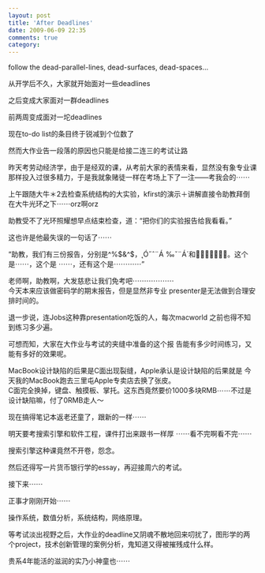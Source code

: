 ```yaml
---
layout: post
title: 'After Deadlines'
date: 2009-06-09 22:35
comments: true
category: 
---
```

    

follow the dead-parallel-lines, dead-surfaces, dead-spaces...

  
  
从开学后不久，大家就开始面对一些deadlines

  
之后变成大家面对一群deadlines

  
前两周变成面对一坨deadlines

  
现在to-do list的条目终于锐减到个位数了

  
然而大作业告一段落的原因也只能是给接二连三的考试让路

  
  
昨天考劳动经济学，由于是经双的课，从考前大家的表情来看，显然没有象专业课那样投入过很多精力，于是我就象赌徒一样在考场上下了一注——考我会的⋯⋯

  
  
上午跟随大牛＊2去检查系统结构的大实验，kfirst的演示＋讲解直接令助教拜倒在大牛光环之下⋯⋯orz啊orz
  
助教受不了光环照耀想早点结束检查，道：“把你们的实验报告给我看看。”
  
这也许是他最失误的一句话了⋯⋯
  
“助教，我们有三份报告，分别是^%$&^$，˛Ó˝ˆ¨Á
‰ˇ¨Á´和。这个是⋯⋯，这个是
⋯⋯，还有这个是⋯⋯⋯⋯”
  
老师啊，助教啊，大发慈悲让我们免考吧⋯⋯⋯⋯⋯⋯  
今天本来应该做密码学的期末报告，但是显然非专业
presenter是无法做到合理安排时间的。
  
退一步说，连Jobs这种靠presentation吃饭的人，每次macworld
之前也得不知到练习多少遍。
  
可想而知，大家在大作业与考试的夹缝中准备的这个报
告能有多少时间练习，又能有多好的效果呢。

  
  
MacBook设计缺陷的后果是C面出现裂缝，Apple承认是设计缺陷的后果就是
今天我的MacBook跑去三里屯Apple专卖店去换了张皮。  
C面完全换掉，键盘、触摸板、掌托。这东西竟然要价1000多块RMB⋯⋯不过是设计缺陷嘛，付了0RMB走人～
  
现在搞得笔记本返老还童了，跟新的一样⋯⋯

  
  
明天要考搜索引擎和软件工程，课件打出来跟书一样厚
⋯⋯看不完啊看不完⋯⋯
  
搜索引擎这种课竟然不开卷，怨念。
  
  
然后还得写一片货币银行学的essay，再迎接周六的考试。
  
  
接下来⋯⋯

  
正事才刚刚开始⋯⋯

  
  
操作系统，数值分析，系统结构，网络原理。
  
  
等考试淡出视野之后，大作业的deadline又阴魂不散地回来叨扰了，图形学的两个project，技术创新管理的案例分析，鬼知道又得被摧残成什么样。
  
  
贵系4年能活的滋润的实乃小神童也⋯⋯   


